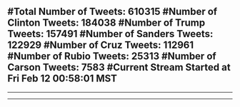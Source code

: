 #Total Number of Tweets: 610315 
#Number of Clinton Tweets: 184038
#Number of Trump Tweets: 157491
#Number of Sanders Tweets: 122929
#Number of Cruz Tweets: 112961
#Number of Rubio Tweets: 25313
#Number of Carson Tweets: 7583
#Current Stream Started at Fri Feb 12 00:58:01 MST
---
---
---
